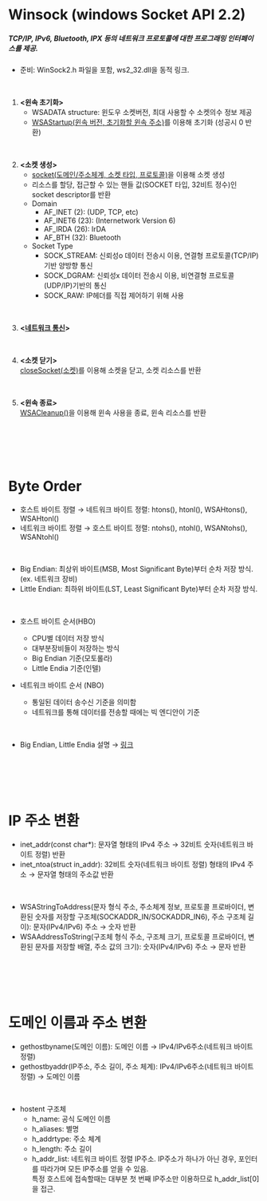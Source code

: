# Winsock (windows Socket API 2.2)
##### TCP/IP, IPv6, Bluetooth, IPX 등의 네트워크 프로토콜에 대한 프로그래밍 인터페이스를 제공.   
- 준비: WinSock2.h 파일을 포함, ws2_32.dll을 동적 링크.   
<br>   

1. **<윈속 초기화>**
    - WSADATA structure: 윈도우 소켓버전, 최대 사용할 수 소켓의수 정보 제공   
    - <ins>WSAStartup(윈속 버전, 초기화할 윈속 주소)</ins>를 이용해 초기화 (성공시 0 반환)   
<br>   

2. **<소켓 생성>**   
    - <ins>socket(도메인/주소체계, 소켓 타입, 프로토콜)</ins>을 이용해 소켓 생성   
    - 리소스를 할당, 접근할 수 있는 핸들 값(SOCKET 타입, 32비트 정수)인 socket descriptor를 반환
    - Domain 
        * AF_INET (2):  (UDP, TCP, etc)
        * AF_INET6 (23): (Internetwork Version 6)
        * AF_IRDA (26): IrDA
        * AF_BTH (32): Bluetooth
    - Socket Type
        * SOCK_STREAM: 신뢰성o 데이터 전송시 이용, 연결형 프로토콜(TCP/IP)기반 양방향 통신
        * SOCK_DGRAM: 신뢰성x 데이터 전송시 이용, 비연결형 프로토콜(UDP/IP)기반의 통신
        * SOCK_RAW: IP헤더를 직접 제어하기 위해 사용
<br>   

3. **<<ins>네트워크 통신</ins>>**   
<br>   

4. **<소켓 닫기>**   
<ins>closeSocket(소켓)</ins>를 이용해 소켓을 닫고, 소켓 리소스를 반환

<br>   

5. **<윈속 종료>**   
<ins>WSACleanup()</ins>을 이용해 윈속 사용을 종료, 윈속 리소스를 반환   


<br><br><br><br>   

# Byte Order
- 호스트 바이트 정렬 → 네트워크 바이트 정렬: htons(), htonl(), WSAHtons(), WSAHtonl()   
- 네트워크 바이트 정렬 → 호스트 바이트 정렬: ntohs(), ntohl(), WSANtohs(), WSANtohl()   
<br>   

- Big Endian: 최상위 바이트(MSB, Most Significant Byte)부터 순차 저장 방식. (ex. 네트워크 장비)   
- Little Endian: 최하위 바이트(LST, Least Significant Byte)부터 순차 저장 방식.   
<br>   

-  호스트 바이트 순서(HBO) 
    - CPU별 데이터 저장 방식
    - 대부분장비들이 저장하는 방식
    - Big Endian 기준(모토롤라)
    - Little Endia 기준(인텔)

- 네트워크 바이트 순서 (NBO)
    - 통일된 데이터 송수신 기준을 의미함 
    - 네트워크를 통해 데이터를 전송할 때에는 빅 엔디안이 기준   

<br>   

- Big Endian, Little Endia 설명 → [링크](https://www.youtube.com/watch?v=j-UOJbAIfs0)   

<br><br><br><br>   

# IP 주소 변환
- inet_addr(const char*): 문자열 형태의 IPv4 주소 → 32비트 숫자(네트워크 바이트 정렬) 반환 
- inet_ntoa(struct in_addr): 32비트 숫자(네트워크 바이트 정렬) 형태의 IPv4 주소 → 문자열 형태의 주소값 반환
<br>   

- WSAStringToAddress(문자 형식 주소, 주소체계 정보, 프로토콜 프로바이더, 변환된 숫자를 저장할 구조체(SOCKADDR_IN/SOCKADDR_IN6), 주소 구조체 길이): 문자(IPv4/IPv6) 주소 → 숫자 반환   
- WSAAddressToString(구조체 형식 주소, 구조체 크기, 프로토콜 프로바이더, 변환된 문자를 저장할 배열, 주소 값의 크기): 숫자(IPv4/IPv6) 주소 → 문자 반환 


<br><br><br><br>   

# 도메인 이름과 주소 변환
- gethostbyname(도메인 이름): 도메인 이름 → IPv4/IPv6주소(네트워크 바이트 정렬)   
- gethostbyaddr(IP주소, 주소 길이, 주소 체계): IPv4/IPv6주소(네트워크 바이트 정렬) → 도메인 이름   
<br>   

- hostent 구조체
    - h_name: 공식 도메인 이름
    - h_aliases: 별명
    - h_addrtype: 주소 체계
    - h_length: 주소 길이
    - h_addr_list: 네트워크 바이트 정렬 IP주소. IP주소가 하나가 아닌 경우, 포인터를 따라가며 모든 IP주소를 얻을 수 있음.   
특정 호스트에 접속할때는 대부분 첫 번째 IP주소만 이용하므로 h_addr_list[0]을 접근.



